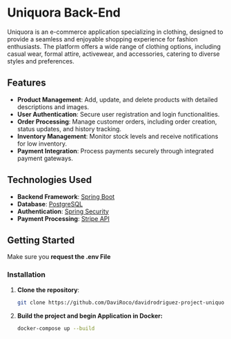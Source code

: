 # Uniquora Back-End

Uniquora is an e-commerce application specializing in clothing, designed to provide a seamless and enjoyable shopping experience for fashion enthusiasts. The platform offers a wide range of clothing options, including casual wear, formal attire, activewear, and accessories, catering to diverse styles and preferences.

## Features

- **Product Management**: Add, update, and delete products with detailed descriptions and images.
- **User Authentication**: Secure user registration and login functionalities.
- **Order Processing**: Manage customer orders, including order creation, status updates, and history tracking.
- **Inventory Management**: Monitor stock levels and receive notifications for low inventory.
- **Payment Integration**: Process payments securely through integrated payment gateways.

## Technologies Used

- **Backend Framework**: [Spring Boot](https://spring.io/projects/spring-boot)
- **Database**: [PostgreSQL]([https://www.mysql.com/](https://www.postgresql.org/))
- **Authentication**: [Spring Security](https://spring.io/projects/spring-security)
- **Payment Processing**: [Stripe API](https://stripe.com/docs/api)

## Getting Started

Make sure you **request the .env File**

### Installation

1. **Clone the repository**:
   ```bash
   git clone https://github.com/DaviRoco/davidrodriguez-project-uniquora-back-end.git

2. **Build the project and begin Application in Docker:**
   ```bash
   docker-compose up --build
